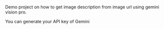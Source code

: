 Demo project on how to get image description from image url using gemini vision pro.

You can generate your API key of Gemini
